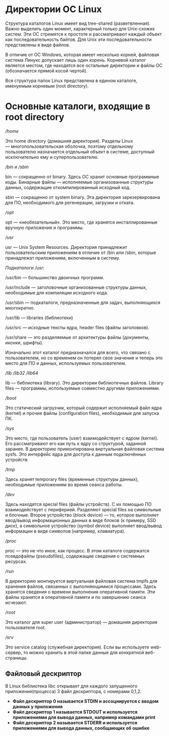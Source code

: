 # Директории ОС Linux

Структура каталогов Linux имеет вид tree-shared (разветвленная). Важно выделить один момент, характерный только для Unix-схожих систем. Эти ОС стремятся к простоте и рассматривают каждый объект как последовательность байтов. Для Unix эти последовательности представлены в виде файлов.

В отличие от ОС Windows, которая имеет несколько корней, файловая система Линукс допускает лишь один корень. Корневой каталог является местом, где находятся все остальные директории и файлы ОС (обозначается прямой косой чертой).

Вся структура папок Linux представлена в едином каталоге, именуемым корневым (root directory).

# Основные каталоги, входящие в root directory

*/home*

Это home directory (домашняя директория). Разделы Linux — многопользовательская оболочка, поэтому отдельному пользователю назначается отдельный объект в системе, доступный исключительно ему и суперпользователю.

*/bin и /sbin*

bin — сокращенно от binary. Здесь ОС хранит основные программные коды. Бинарные файлы — исполняемые организованные структуры данных, содержащие откомпилированный исходный код.

sbin — сокращенно от system binary. Эта директория зарезервирована для ПО, необходимого для регенерации, загрузки и отката.

*/opt*

opt — «необязательный». Это место, где хранятся инсталлированные вручную приложения и программы.

*/usr*

usr — Unix System Resources. Директория принадлежит пользовательским приложениям в отличие от /bin или /sbin, которые принадлежат приложениям, включенным в систему.

*Подкаталоги /usr*:

/usr/bin — большинство двоичных программ.

/usr/include — заголовочные организованные структуры данных, необходимые для компиляции исходного кода.

/usr/sbin — подкаталоги, предназначенные для задач, выполняющихся многократно.

/usr/lib — libraries (библиотеки)

/usr/src — исходные тексты ядра, header files (файлы заголовков).

/usr/share — это разделяемые от архитектуры файлы (документы, иконки, шрифты).

Изначально этот каталог предназначался для всего, что связано с пользователем, но со временем он потерял свое значение и теперь это место для ПО и данных, используемых пользователем.

*/lib /lib32 /lib64*

lib — библиотека (library). Это директории библиотечных файлов. Library files — программы, используемые совместно другими приложениями.

*/boot*

Это статический загрузчик, который содержит исполняемый файл ядра (kernel) и прочие файлы (configuration files), необходимые для запуска ПК.

*/sys*

Это место, где пользователь (user) взаимодействует с ядром (kernel). Его рассматривают его как путь к ядру со структурой, заданной заранее. В директорию примонтирована виртуальная файловая система sysfs. Это интерфейс ядра для доступа к данным подключённых устройств

*/tmp*

Здесь хранят temporary files (временные структуры данных), необходимые приложениям во время сеанса работы.

*/dev*

Здесь находятся special files (файлы устройств). С их помощью ПО взаимодействует с периферией. Разделяют special files на символьные и блочные. Второе устройство (block device) — то, которое выполняет ввод/вывод информационных данных в виде блоков (к примеру, SSD диск), а символьное устройство (symbol device) выполняет ввод/вывод информации в виде символов (например, клавиатура).

*/proc*

proc — это не что иное, как процесс. В этом каталоге содержатся псевдофайлы (pseudofiles), содержащие сведения о системных ресурсах.

*/run*

В директорию монтируется виртуальная файловая система tmpfs для хранения файлов, связанных с выполняющимися процессами. Здесь хранятся сведения о времени выполнения оперативной памяти. Эти файлы хранятся в оперативной памяти и по завершению сеанса исчезают.

*/root*

Это каталог для super user (администратор) — домашняя директория пользователя root.

*/srv*

Это service catalog (служебная директория). Если вы используете web-сервер, то можно хранить в этой папке данные для конкретной веб-страницы.

## Файловый дескриптор
В Linux библиотека libc открывает для каждого запущенного приложения(процесса) 3 файл дескриптора, с номерами 0,1,2.

- **Файл дескриптор 0 называется STDIN и ассоциируется с вводом данных у приложения**
- **Файл дескриптор 1 называется STDOUT и используется приложениями для вывода данных, например командами print**
- **Файл дескриптор 2 называется STDERR и используется приложениями для вывода данных, сообщающих об ошибке**
